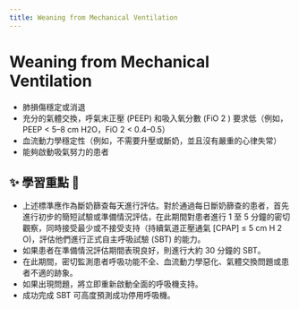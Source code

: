 ```yaml
---
title: Weaning from Mechanical Ventilation
---
```

# Weaning from Mechanical Ventilation

- 肺損傷穩定或消退
- 充分的氣體交換，呼氣末正壓 (PEEP) 和吸入氧分數 (FiO 2 ) 要求低（例如，PEEP < 5–8 cm H2O，FiO 2 < 0.4–0.5）
- 血流動力學穩定性（例如，不需要升壓或斷奶，並且沒有嚴重的心律失常）
- 能夠啟動吸氣努力的患者
## ✨ 學習重點 🦎
- 上述標準應作為斷奶篩查每天進行評估。對於通過每日斷奶篩查的患者，首先進行初步的簡短試驗或準備情況評估，在此期間對患者進行 1 至 5 分鐘的密切觀察，同時接受最少或不接受支持（持續氣道正壓通氣 [CPAP] ≤ 5 cm H 2 O)，評估他們進行正式自主呼吸試驗 (SBT) 的能力。
- 如果患者在準備情況評估期間表現良好，則進行大約 30 分鐘的 SBT。
- 在此期間，密切監測患者呼吸功能不全、血流動力學惡化、氣體交換問題或患者不適的跡象。
- 如果出現問題，將立即重新啟動全面的呼吸機支持。
- 成功完成 SBT 可高度預測成功停用呼吸機。
